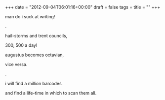 +++
date = "2012-09-04T06:01:16+00:00"
draft = false
tags = 
title = ""
+++
<p>man do i suck at writing!</p>&#13;
<p>.</p>&#13;
<p>hail-storms and trent councils,</p>&#13;
<p>300, 500 a day!</p>&#13;
<p>augustus becomes octavian,</p>&#13;
<p>vice versa.</p>&#13;
<p>.</p>&#13;
<p>i will find a million barcodes</p>&#13;
<p>and find a life-time in which to scan them all.</p> 